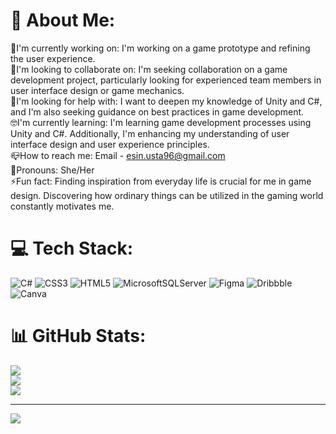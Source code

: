 # 💫 About Me:
🔭I'm currently working on: I'm working on a game prototype and refining the user experience.<br>🌱I'm looking to collaborate on: I'm seeking collaboration on a game development project, particularly looking for experienced team members in user interface design or game mechanics.<br>🤔I'm looking for help with: I want to deepen my knowledge of Unity and C#, and I'm also seeking guidance on best practices in game development.<br>🤓I'm currently learning: I'm learning game development processes using Unity and C#. Additionally, I'm enhancing my understanding of user interface design and user experience principles.<br>📪How to reach me: Email - esin.usta96@gmail.com<br>🤗Pronouns: She/Her<br>⚡Fun fact: Finding inspiration from everyday life is crucial for me in game design. Discovering how ordinary things can be utilized in the gaming world constantly motivates me.


# 💻 Tech Stack:
![C#](https://img.shields.io/badge/c%23-%23239120.svg?style=flat&logo=csharp&logoColor=white) ![CSS3](https://img.shields.io/badge/css3-%231572B6.svg?style=flat&logo=css3&logoColor=white) ![HTML5](https://img.shields.io/badge/html5-%23E34F26.svg?style=flat&logo=html5&logoColor=white) ![MicrosoftSQLServer](https://img.shields.io/badge/Microsoft%20SQL%20Server-CC2927?style=flat&logo=microsoft%20sql%20server&logoColor=white) ![Figma](https://img.shields.io/badge/figma-%23F24E1E.svg?style=flat&logo=figma&logoColor=white) ![Dribbble](https://img.shields.io/badge/Dribbble-EA4C89?style=flat&logo=dribbble&logoColor=white) ![Canva](https://img.shields.io/badge/Canva-%2300C4CC.svg?style=flat&logo=Canva&logoColor=white) 
# 📊 GitHub Stats:
![](https://github-readme-stats.vercel.app/api?username=EsinUsta&theme=merko&hide_border=true&include_all_commits=false&count_private=false)<br/>
![](https://github-readme-streak-stats.herokuapp.com/?user=EsinUsta&theme=merko&hide_border=true)<br/>
![](https://github-readme-stats.vercel.app/api/top-langs/?username=EsinUsta&theme=merko&hide_border=true&include_all_commits=false&count_private=false&layout=compact)



---
[![](https://visitcount.itsvg.in/api?id=EsinUsta&icon=7&color=3)](https://visitcount.itsvg.in)

<!-- Proudly created with GPRM ( https://gprm.itsvg.in ) -->
